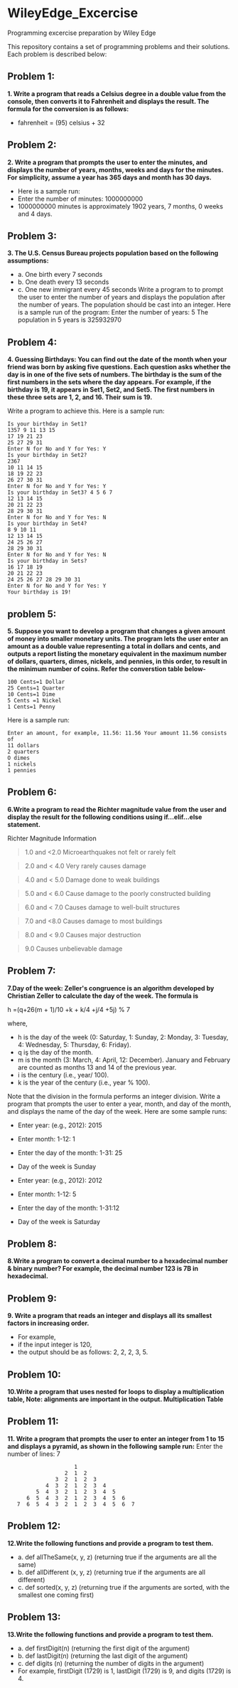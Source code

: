 # WileyEdge_Excercise
Programming excercise preparation by Wiley Edge

This repository contains a set of programming problems and their solutions. Each problem is described below:

## Problem 1:
**1. Write a program that reads a Celsius degree in a double value from the console, then converts it to Fahrenheit and displays the result. The formula for the conversion is as follows:**
- fahrenheit = (95) celsius + 32

## Problem 2:
**2. Write a program that prompts the user to enter the minutes, and displays the number of years, months, weeks and days for the minutes. For simplicity, assume a year has 365 days and month has 30 days.**
- Here is a sample run:
- Enter the number of minutes: 1000000000
- 1000000000 minutes is approximately 1902 years, 7 months, 0 weeks and 4 days.

## Problem 3:
**3. The U.S. Census Bureau projects population based on the following assumptions:**
- a. One birth every 7 seconds
- b. One death every 13 seconds
- c. One new immigrant every 45 seconds
Write a program to to prompt the user to enter the number of years and displays the population after the number of years. The population should be cast into an integer. Here is a sample run of the program:
Enter the number of years: 5 The population in 5 years is 325932970

## Problem 4:
**4. Guessing Birthdays: You can find out the date of the month when your friend was born by asking five questions. Each question asks whether the day is in one of the five sets of numbers.
The birthday is the sum of the first numbers in the sets where the day appears. For example, if the birthday is 19, it appears in Set1, Set2, and Set5. The first numbers in these three sets are 1, 2, and 16. Their sum is 19.**

Write a program to achieve this. Here is a sample run:

    Is your birthday in Set1?
    1357 9 11 13 15
    17 19 21 23
    25 27 29 31
    Enter N for No and Y for Yes: Y
    Is your birthday in Set2?
    2367
    10 11 14 15
    18 19 22 23
    26 27 30 31
    Enter N for No and Y for Yes: Y
    Is your birthday in Set3? 4 5 6 7
    12 13 14 15
    20 21 22 23
    28 29 30 31 
    Enter N for No and Y for Yes: N
    Is your birthday in Set4?
    8 9 10 11
    12 13 14 15
    24 25 26 27
    28 29 30 31
    Enter N for No and Y for Yes: N
    Is your birthday in Sets?
    16 17 18 19
    20 21 22 23
    24 25 26 27 28 29 30 31
    Enter N for No and Y for Yes: Y
    Your birthday is 19!

  ## problem 5:
  **5. Suppose you want to develop a program that changes a given amount of money into smaller monetary units. The program lets the user enter an amount as a double value representing a total in dollars and cents, and outputs a report listing the monetary equivalent in the maximum number of dollars, quarters, dimes, nickels, and pennies, in this order, to result in the minimum number of coins. Refer the converstion table below-**

    100 Cents=1 Dollar
    25 Cents=1 Quarter
    10 Cents=1 Dime
    5 Cents =1 Nickel
    1 Cents=1 Penny

Here is a sample run:

    Enter an amount, for example, 11.56: 11.56 Your amount 11.56 consists of
    11 dollars
    2 quarters
    O dimes
    1 nickels
    1 pennies

## Problem 6:
**6.Write a program to read the Richter magnitude value from the user and display the result for the following conditions using if...elif...else statement.**

Richter Magnitude       Information

> 1.0 and <2.0          Microearthquakes not felt or rarely felt

> 2.0 and < 4.0         Very rarely causes damage

> 4.0 and < 5.0         Damage done to weak buildings

> 5.0 and < 6.0         Cause damage to the poorly constructed building

> 6.0 and < 7.0         Causes damage to well-built structures

> 7.0 and <8.0          Causes damage to most buildings

> 8.0 and < 9.0         Causes major destruction

> 9.0                   Causes unbelievable damage

## Problem 7:
**7.Day of the week: Zeller's congruence is an algorithm developed by Christian Zeller to calculate the day of the week. The formula is**

h =(q+26(m + 1)/10 +k + k/4 +j/4 +5j) % 7

where,
- h is the day of the week (0: Saturday, 1: Sunday, 2: Monday, 3: Tuesday, 4: Wednesday, 5: Thursday, 6: Friday).
- q iş the day of the month.
- m is the month (3: March, 4: April, 12: December). January and February are counted as months 13 and 14 of the previous year.
- i is the century (i.e., year/ 100).
- k is the year of the century (i.e., year % 100).

Note that the division in the formula performs an integer division. Write a program that prompts the user to enter a year, month, and day of the month, and displays the name of the day of the week. Here are some sample runs:

  - Enter year: (e.g., 2012): 2015
  - Enter month: 1-12: 1
  - Enter the day of the month: 1-31: 25
  - Day of the week is Sunday

  - Enter year: (e.g., 2012): 2012
  - Enter month: 1-12: 5
  - Enter the day of the month: 1-31:12
  - Day of the week is Saturday
## Problem 8:
**8.Write a program to convert a decimal number to a hexadecimal number & binary number? For example, the decimal number 123 is 7B in hexadecimal.**

## Problem 9:
**9. Write a program that reads an integer and displays all its smallest factors in increasing order.**
- For example, 
- if the input integer is 120, 
- the output should be as follows: 2, 2, 2, 3, 5.

## Problem 10:
**10.Write a program that uses nested for loops to display a multiplication table, Note: alignments are important in the output. Multiplication Table**

## Problem 11:
**11. Write a program that prompts the user to enter an integer from 1 to 15 and displays a pyramid, as shown in the following sample run:**
Enter the number of lines: 7

                         1
                      2  1  2
                   3  2  1  2  3
                4  3  2  1  2  3  4
             5  4  3  2  1  2  3  4  5
          6  5  4  3  2  1  2  3  4  5  6
       7  6  5  4  3  2  1  2  3  4  5  6  7


## Problem 12:

**12.Write the following functions and provide a program to test them.**
- a. def allTheSame(x, y, z) (returning true if the arguments are all the same)
- b. def allDifferent (x, y, z) (returning true if the arguments are all different)
- c. def sorted(x, y, z) (returning true if the arguments are sorted, with the smallest one coming first)

## Problem 13:

**13.Write the following functions and provide a program to test them.**
- a. def firstDigit(n) (returning the first digit of the argument)
- b. def lastDigit(n) (returning the last digit of the argument)
- c. def digits (n) (returning the number of digits in the argument) 
- For example, firstDigit (1729) is 1, lastDigit (1729) is 9, and digits (1729) is 4.
